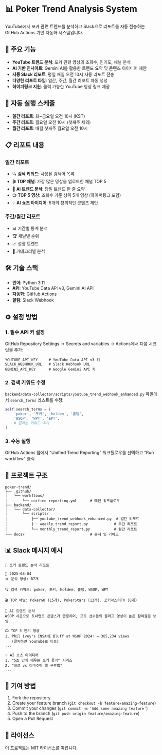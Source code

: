 # 📊 Poker Trend Analysis System

YouTube에서 포커 관련 트렌드를 분석하고 Slack으로 리포트를 자동 전송하는 GitHub Actions 기반 자동화 시스템입니다.

## 🎯 주요 기능

- **YouTube 트렌드 분석**: 포커 관련 영상의 조회수, 인기도, 채널 분석
- **AI 기반 인사이트**: Gemini AI를 활용한 트렌드 요약 및 콘텐츠 아이디어 제안
- **자동 Slack 리포트**: 평일 매일 오전 10시 자동 리포트 전송
- **다양한 리포트 타입**: 일간, 주간, 월간 리포트 자동 생성
- **하이퍼링크 지원**: 클릭 가능한 YouTube 영상 링크 제공

## 📅 자동 실행 스케줄

- **일간 리포트**: 화~금요일 오전 10시 (KST)
- **주간 리포트**: 월요일 오전 10시 (첫째주 제외)
- **월간 리포트**: 매월 첫째주 월요일 오전 10시

## 📋 리포트 내용

### 일간 리포트
- 🔍 **검색 키워드**: 사용된 검색어 목록
- 🎬 **TOP 채널**: 가장 많은 영상을 업로드한 채널 TOP 5
- 🤖 **AI 트렌드 분석**: 당일 트렌드 한 줄 요약
- 📺 **TOP 5 영상**: 조회수 기준 상위 5개 영상 (하이퍼링크 포함)
- 💡 **AI 쇼츠 아이디어**: 5개의 창의적인 콘텐츠 제안

### 주간/월간 리포트
- 📊 기간별 통계 분석
- 🏆 채널별 순위
- 📈 성장 트렌드
- 🎯 카테고리별 분석

## 🛠️ 기술 스택

- **언어**: Python 3.11
- **API**: YouTube Data API v3, Gemini AI API
- **자동화**: GitHub Actions
- **알림**: Slack Webhook

## ⚙️ 설정 방법

### 1. 필수 API 키 설정

GitHub Repository Settings → Secrets and variables → Actions에서 다음 시크릿을 추가:

```
YOUTUBE_API_KEY     # YouTube Data API v3 키
SLACK_WEBHOOK_URL   # Slack Webhook URL
GEMINI_API_KEY      # Google Gemini API 키
```

### 2. 검색 키워드 수정

`backend/data-collector/scripts/youtube_trend_webhook_enhanced.py` 파일에서 `search_terms` 리스트를 수정:

```python
self.search_terms = [
    'poker', '포커', 'holdem', '홀덤', 
    'WSOP', 'WPT', 'EPT', 
    # 원하는 키워드 추가
]
```

### 3. 수동 실행

GitHub Actions 탭에서 "Unified Trend Reporting" 워크플로우를 선택하고 "Run workflow" 클릭

## 📁 프로젝트 구조

```
poker-trend/
├── .github/
│   └── workflows/
│       └── unified-reporting.yml      # 메인 워크플로우
├── backend/
│   └── data-collector/
│       └── scripts/
│           ├── youtube_trend_webhook_enhanced.py  # 일간 리포트
│           ├── weekly_trend_report.py            # 주간 리포트
│           └── monthly_trend_report.py           # 월간 리포트
└── docs/                              # 문서 및 가이드
```

## 📊 Slack 메시지 예시

```
🎰 포커 트렌드 분석 리포트

📅 2025-08-04
📊 분석 영상: 87개

🔍 검색 키워드: poker, 포커, holdem, 홀덤, WSOP, WPT

🎬 TOP 채널: PokerGO (15개), PokerStars (12개), 포커마스터TV (8개)

🤖 AI 트렌드 분석
WSOP 시즌으로 토너먼트 콘텐츠가 급증하며, 프로 선수들의 블러프 영상이 높은 참여율을 보임

📺 TOP 5 인기 영상
1. Phil Ivey's INSANE Bluff at WSOP 2024! → 385,234 views
   (클릭하면 YouTube로 이동)
...

💡 AI 쇼츠 아이디어
1. "5초 만에 배우는 포커 용어" 시리즈
2. "프로 vs 아마추어 텔 구분법"
...
```

## 🤝 기여 방법

1. Fork the repository
2. Create your feature branch (`git checkout -b feature/amazing-feature`)
3. Commit your changes (`git commit -m 'Add some amazing feature'`)
4. Push to the branch (`git push origin feature/amazing-feature`)
5. Open a Pull Request

## 📄 라이선스

이 프로젝트는 MIT 라이선스를 따릅니다.